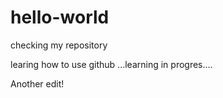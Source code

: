 # hello-world
checking my repository


learing how to use github ...learning in progres....

Another edit!
